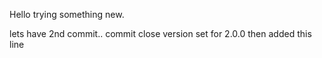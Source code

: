 Hello trying something new.

lets have 2nd commit..
commit
close 
version set for 2.0.0 then added this line